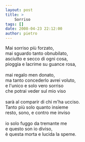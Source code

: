 ```yaml
---
layout: post
title: >
    Sorriso
tags: []
date: 2008-04-23 22:12:00
author: pietro
---
```

Mai sorriso più forzato,<br/>mai sguardo tanto obnubilato,<br/>asciutto e secco di ogni cosa,<br/>pioggia e lacrime su guance rosa,<br/><br/>mai regalo men donato,<br/>ma tanto concederlo avrei voluto,<br/>e l'unico e solo vero sorriso<br/>che potrai veder sul mio viso<br/><br/>sarà al comparir di chi m'ha ucciso.<br/>Tanto più solo quanto insieme<br/>resto, sono, e contro me inviso<br/><br/>io solo fuggo da tremante me<br/>e questo son io diviso,<br/>è questa morta e lucida la speme.
